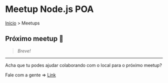 Meetup Node.js POA
======

[Início](../README.md) > Meetups

## Próximo meetup :calendar:

> *Breve!*

---------------------------------------

Acha que tu podes ajudar colaborando com o local para o próximo meetup?

Fale com a gente => [Link](http://www.meetup.com/pt-BR/Node-js-Porto-Alegre-Meetup)

